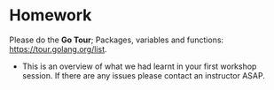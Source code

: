 # Homework

Please do the **Go Tour**; Packages, variables and functions: https://tour.golang.org/list. 
- This is an overview of what we had learnt in your first workshop session. If there are any issues please contact an instructor ASAP.